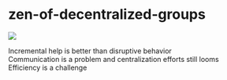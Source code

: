 # zen-of-decentralized-groups
![](https://i.creativecommons.org/p/zero/1.0/88x31.png)

Incremental help is better than disruptive behavior  
Communication is a problem and centralization efforts still looms  
Efficiency is a challenge  
